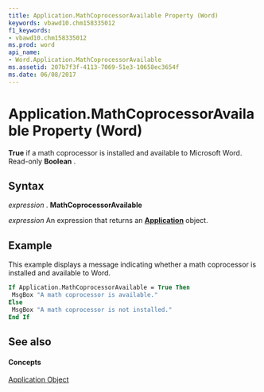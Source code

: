 ```yaml
---
title: Application.MathCoprocessorAvailable Property (Word)
keywords: vbawd10.chm158335012
f1_keywords:
- vbawd10.chm158335012
ms.prod: word
api_name:
- Word.Application.MathCoprocessorAvailable
ms.assetid: 207b7f3f-4113-7069-51e3-10658ec3654f
ms.date: 06/08/2017
---
```



# Application.MathCoprocessorAvailable Property (Word)

 **True** if a math coprocessor is installed and available to Microsoft Word. Read-only **Boolean** .


## Syntax

 _expression_ . **MathCoprocessorAvailable**

 _expression_ An expression that returns an **[Application](application-object-word.md)** object.


## Example

This example displays a message indicating whether a math coprocessor is installed and available to Word.


```vb
If Application.MathCoprocessorAvailable = True Then 
 MsgBox "A math coprocessor is available." 
Else 
 MsgBox "A math coprocessor is not installed." 
End If
```


## See also


#### Concepts


[Application Object](application-object-word.md)

